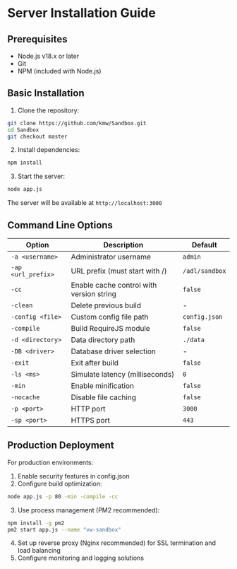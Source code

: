 # Server Installation Guide

## Prerequisites
- Node.js v18.x or later
- Git
- NPM (included with Node.js)

## Basic Installation

1. Clone the repository:
```bash
git clone https://github.com/kmw/Sandbox.git
cd Sandbox
git checkout master
```

2. Install dependencies:
```bash
npm install
```

3. Start the server:
```bash
node app.js
```

The server will be available at `http://localhost:3000`

## Command Line Options

| Option | Description | Default |
|--------|-------------|---------|
| `-a <username>` | Administrator username | `admin` |
| `-ap <url_prefix>` | URL prefix (must start with /) | `/adl/sandbox` |
| `-cc` | Enable cache control with version string | `false` |
| `-clean` | Delete previous build | - |
| `-config <file>` | Custom config file path | `config.json` |
| `-compile` | Build RequireJS module | `false` |
| `-d <directory>` | Data directory path | `./data` |
| `-DB <driver>` | Database driver selection | - |
| `-exit` | Exit after build | `false` |
| `-ls <ms>` | Simulate latency (milliseconds) | `0` |
| `-min` | Enable minification | `false` |
| `-nocache` | Disable file caching | `false` |
| `-p <port>` | HTTP port | `3000` |
| `-sp <port>` | HTTPS port | `443` |

## Production Deployment

For production environments:

1. Enable security features in config.json
2. Configure build optimization:
```bash
node app.js -p 80 -min -compile -cc
```

3. Use process management (PM2 recommended):
```bash
npm install -g pm2
pm2 start app.js --name "vw-sandbox"
```

4. Set up reverse proxy (Nginx recommended) for SSL termination and load balancing
5. Configure monitoring and logging solutions
